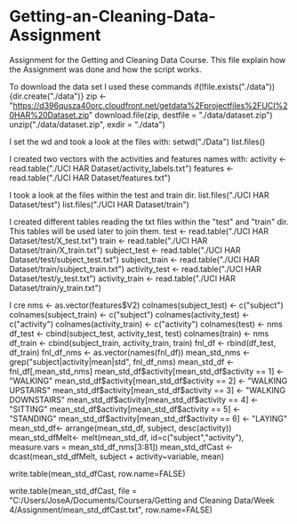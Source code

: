 # Getting-an-Cleaning-Data-Assignment
Assignment for the Getting and Cleaning Data Course.
This file explain how the Assignment was done and how the script works.

To download the data set I used these commands 
if(!file.exists("./data")){dir.create("./data")}
zip <- "https://d396qusza40orc.cloudfront.net/getdata%2Fprojectfiles%2FUCI%20HAR%20Dataset.zip"
download.file(zip, destfile =  "./data/dataset.zip")
unzip("./data/dataset.zip", exdir = "./data")

I set the wd and took a look at the files with: 
setwd("./Data")
list.files()

I created two vectors with the activities and features names with:
activity <- read.table("./UCI HAR Dataset/activity_labels.txt")
features <- read.table("./UCI HAR Dataset/features.txt")

I took a look at the files within the test and train dir.
list.files("./UCI HAR Dataset/test")
list.files("./UCI HAR Dataset/train")

I created different tables reading the txt files within the "test" and "train" dir.
This tables will be used later to join them.
test <- read.table("./UCI HAR Dataset/test/X_test.txt")
train <- read.table("./UCI HAR Dataset/train/X_train.txt")
subject_test <- read.table("./UCI HAR Dataset/test/subject_test.txt")
subject_train <- read.table("./UCI HAR Dataset/train/subject_train.txt")
activity_test <- read.table("./UCI HAR Dataset/test/y_test.txt")
activity_train <- read.table("./UCI HAR Dataset/train/y_train.txt")

I cre
nms <- as.vector(features$V2)
colnames(subject_test) <- c("subject")
colnames(subject_train) <- c("subject")
colnames(activity_test) <- c("activity")
colnames(activity_train) <- c("activity")
colnames(test) <- nms
df_test <- cbind(subject_test, activity_test, test)
colnames(train) <- nms
df_train <- cbind(subject_train, activity_train, train)
fnl_df <- rbind(df_test, df_train)
fnl_df_nms <- as.vector(names(fnl_df))
mean_std_nms <- grep("subject|activity|mean|std", fnl_df_nms)
mean_std_df <- fnl_df[,mean_std_nms]
mean_std_df$activity[mean_std_df$activity == 1] <- "WALKING"
mean_std_df$activity[mean_std_df$activity == 2] <- "WALKING UPSTAIRS"
mean_std_df$activity[mean_std_df$activity == 3] <- "WALKING DOWNSTAIRS"
mean_std_df$activity[mean_std_df$activity == 4] <- "SITTING"
mean_std_df$activity[mean_std_df$activity == 5] <- "STANDING"
mean_std_df$activity[mean_std_df$activity == 6] <- "LAYING"
mean_std_df<- arrange(mean_std_df, subject, desc(activity))
mean_std_dfMelt<- melt(mean_std_df, id=c("subject","activity"), measure.vars = mean_std_df_nms[3:81])
mean_std_dfCast <- dcast(mean_std_dfMelt, subject + activity~variable, mean)

write.table(mean_std_dfCast, row.name=FALSE)

write.table(mean_std_dfCast, file = "C:/Users/JoseA/Documents/Coursera/Getting and Cleaning Data/Week 4/Assignment/mean_std_dfCast.txt", row.name=FALSE)


